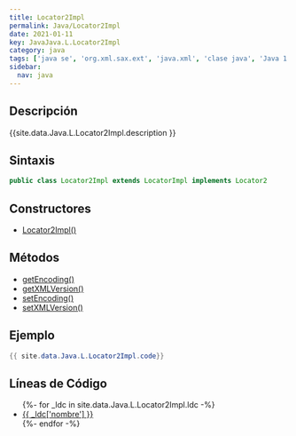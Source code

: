 ```yaml
---
title: Locator2Impl
permalink: Java/Locator2Impl
date: 2021-01-11
key: JavaJava.L.Locator2Impl
category: java
tags: ['java se', 'org.xml.sax.ext', 'java.xml', 'clase java', 'Java 1.5', 'SAX 2.0.2']
sidebar: 
  nav: java
---
```


## Descripción
{{site.data.Java.L.Locator2Impl.description }}

## Sintaxis
~~~java
public class Locator2Impl extends LocatorImpl implements Locator2
~~~

## Constructores
* [Locator2Impl()](/Java/Locator2Impl/Locator2Impl/)

## Métodos
* [getEncoding()](/Java/Locator2Impl/getEncoding)
* [getXMLVersion()](/Java/Locator2Impl/getXMLVersion)
* [setEncoding()](/Java/Locator2Impl/setEncoding)
* [setXMLVersion()](/Java/Locator2Impl/setXMLVersion)

## Ejemplo
~~~java
{{ site.data.Java.L.Locator2Impl.code}}
~~~

## Líneas de Código
<ul>
{%- for _ldc in site.data.Java.L.Locator2Impl.ldc -%}
   <li>
       <a href="{{_ldc['url'] }}">{{ _ldc['nombre'] }}</a>
   </li>
{%- endfor -%}
</ul>
